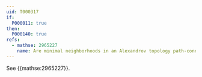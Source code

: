 ```yaml
---
uid: T000317
if:
  P000011: true
then:
  P000140: true
refs:
  - mathse: 2965227
    name: Are minimal neighborhoods in an Alexandrov topology path-connected?
---
```


See {{mathse:2965227}}.
